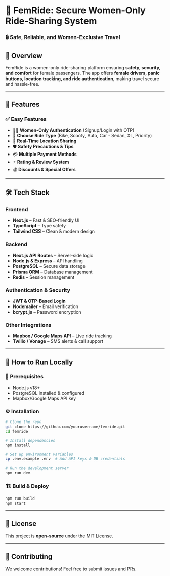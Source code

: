 # 🚖 FemRide: Secure Women-Only Ride-Sharing System

### 🔒 Safe, Reliable, and Women-Exclusive Travel

## 📌 Overview
FemRide is a women-only ride-sharing platform ensuring **safety, security, and comfort** for female passengers. The app offers **female drivers, panic buttons, location tracking, and ride authentication**, making travel secure and hassle-free.

---

## 🚀 Features
### ✅ Easy Features
- 👩‍💼 **Women-Only Authentication** (Signup/Login with OTP)
- 🚗 **Choose Ride Type** (Bike, Scooty, Auto, Car - Sedan, XL, Priority)
- 📍 **Real-Time Location Sharing**
- 🛡️ **Safety Precautions & Tips**
- 💳 **Multiple Payment Methods**
- ⭐ **Rating & Review System**
- 💰 **Discounts & Special Offers**

---

## 🛠 Tech Stack
### **Frontend**
- **Next.js** – Fast & SEO-friendly UI
- **TypeScript** – Type safety
- **Tailwind CSS** – Clean & modern design

### **Backend**
- **Next.js API Routes** – Server-side logic
- **Node.js & Express** – API handling
- **PostgreSQL** – Secure data storage
- **Prisma ORM** – Database management
- **Redis** – Session management

### **Authentication & Security**
- **JWT & OTP-Based Login**
- **Nodemailer** – Email verification
- **bcrypt.js** – Password encryption

### **Other Integrations**
- **Mapbox / Google Maps API** – Live ride tracking
- **Twilio / Vonage** – SMS alerts & call support


---

## 📲 How to Run Locally
### 🔧 Prerequisites
- Node.js v18+
- PostgreSQL installed & configured
- Mapbox/Google Maps API key

### ⚙️ Installation
```bash
# Clone the repo
git clone https://github.com/yourusername/femride.git
cd femride

# Install dependencies
npm install

# Set up environment variables
cp .env.example .env  # Add API keys & DB credentials

# Run the development server
npm run dev
```

### 🏗 Build & Deploy
```bash
npm run build
npm start
```

---

## 📜 License
This project is **open-source** under the MIT License.

---

## 🤝 Contributing
We welcome contributions! Feel free to submit issues and PRs.



